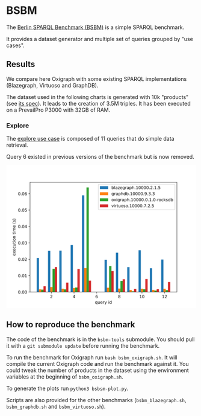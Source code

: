 BSBM
====

The [Berlin SPARQL Benchmark (BSBM)](http://wifo5-03.informatik.uni-mannheim.de/bizer/berlinsparqlbenchmark/) is a simple SPARQL benchmark.

It provides a dataset generator and multiple set of queries grouped by "use cases".

## Results

We compare here Oxigraph with some existing SPARQL implementations (Blazegraph, Virtuoso and GraphDB).

The dataset used in the following charts is generated with 10k "products" (see [its spec](http://wifo5-03.informatik.uni-mannheim.de/bizer/berlinsparqlbenchmark/spec/Dataset/index.html)). It leads to the creation of 3.5M triples.
It has been executed on a PrevailPro P3000 with 32GB of RAM.

### Explore
The [explore use case](http://wifo5-03.informatik.uni-mannheim.de/bizer/berlinsparqlbenchmark/spec/ExploreUseCase/index.html) is composed of 11 queries that do simple data retrieval.

Query 6 existed in previous versions of the benchmark but is now removed.

![explore use case results](bsbm.explore.svg)

<!--
### Business Intelligence
The [business intelligence use case](http://wifo5-03.informatik.uni-mannheim.de/bizer/berlinsparqlbenchmark/spec/BusinessIntelligenceUseCase/index.html) is composed of 8 complex analytics queries.

Query 4 seems to be failing on Virtuoso and query 5 on Blazegraph and GraphDB.

Oxigraph is still too slow to evaluate most of the queries.
It will be added in the graph after enough optimizations are done.

![explore use case results](bsbm.businessIntelligence.svg)
-->

## How to reproduce the benchmark

The code of the benchmark is in the `bsbm-tools` submodule. You should pull it with a `git submodule update` before running the benchmark.

To run the benchmark for Oxigraph run `bash bsbm_oxigraph.sh`. It will compile the current Oxigraph code and run the benchmark against it.
You could tweak the number of products in the dataset using the environment variables at the beginning of `bsbm_oxigraph.sh`.

To generate the plots run `python3 bsbsm-plot.py`.

Scripts are also provided for the other benchmarks (`bsbm_blazegraph.sh`, `bsbm_graphdb.sh` and `bsbm_virtuoso.sh`).
